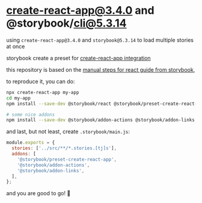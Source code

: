 # create-react-app@3.4.0 and @storybook/cli@5.3.14

using `create-react-app@3.4.0` and `storybook@5.3.14` to load multiple stories at once

storybook create a preset for [create-react-app integration](https://github.com/storybookjs/presets/tree/master/packages/preset-create-react-app)

this repository is based on the [manual steps for react guide from storybook](https://storybook.js.org/docs/guides/guide-react/),

to reproduce it, you can do:

```bash
npx create-react-app my-app
cd my-app
npm install --save-dev @storybook/react @storybook/preset-create-react-app

# some nice addons
npm install --save-dev @storybook/addon-actions @storybook/addon-links
```

and last, but not least, create `.storybook/main.js`:

```javascript
module.exports = {
  stories: ['../src/**/*.stories.[tj]s'],
  addons: [
    '@storybook/preset-create-react-app',
    '@storybook/addon-actions',
    '@storybook/addon-links',
  ],
};
```

and you are good to go! 🥳